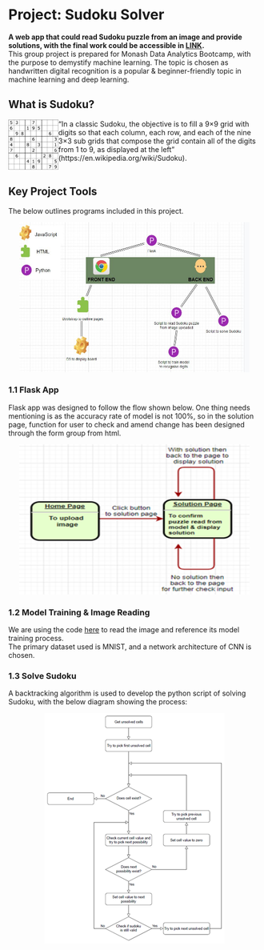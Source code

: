 # Project: Sudoku Solver 
**A web app that could read Sudoku puzzle from an image and provide solutions, with the final work could be accessible in [LINK](https://project4-group5-sudoku-solver.herokuapp.com/).**
<BR>This group project is prepared for Monash Data Analytics Bootcamp, with the purpose to demystify machine learning. The topic is chosen as handwritten digital recognition is a popular & beginner-friendly topic in machine learning and deep learning.
## What is Sudoku?
<img align="left" width="100" height="100" src="https://github.com/JasonDButt/project-4-group-5/blob/main/other/sudoku.png">
“In a classic Sudoku, the objective is to fill a 9×9 grid with digits so that each column, each row, and each of the nine 3×3 sub grids that compose the grid contain all of the digits from 1 to 9, as displayed at the left” (https://en.wikipedia.org/wiki/Sudoku).
<br>
<br>

## Key Project Tools
The below outlines programs included in this project. 
<p align="center">
  <img width="460" height="300" src="https://github.com/JasonDButt/project-4-group-5/blob/main/other/strcuture.JPG">
</p>

### 1.1	Flask App
Flask app was designed to follow the flow shown below. One thing needs mentioning is as the accuracy rate of model is not 100%, so in the solution page, function for user to check and amend change has been designed through the form group from html.
<p align="center">
  <img width="460" height="300" src="https://github.com/JasonDButt/project-4-group-5/blob/main/other/flask.png">
</p>

### 1.2	Model Training & Image Reading
We are using the code [here](https://machinelearningprojects.net/sudoku-solver/) to read the image and reference its model training process.
<br>The primary dataset used is MNIST, and a network architecture of CNN is chosen. 

### 1.3	Solve Sudoku
A backtracking algorithm is used to develop the python script of solving Sudoku, with the below diagram showing the process: 
<p align="center">
  <img src="https://github.com/JasonDButt/project-4-group-5/blob/main/other/sudoku solver.png">
</p>
